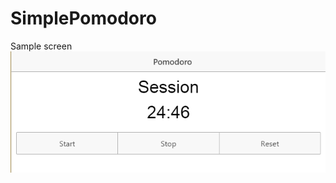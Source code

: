# SimplePomodoro
Sample screen
![alt tag](https://github.com/altaf933/SimplePomodoro/blob/master/screen.png)
